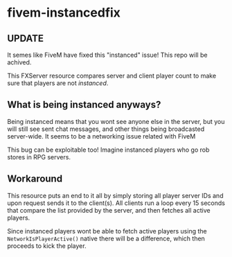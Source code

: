 # fivem-instancedfix

## UPDATE

It semes like FiveM have fixed this "instanced" issue! This repo will be achived.

This FXServer resource compares server and client player count to make sure that players are not *instanced*.

## What is being instanced anyways?

Being instanced means that you wont see anyone else in the server, but you will still see sent chat messages, and other things being broadcasted server-wide. It seems to be a networking issue related with FiveM

This bug can be exploitable too! Imagine instanced players who go rob stores in RPG servers.

## Workaround

This resource puts an end to it all by simply storing all player server IDs and upon request sends it to the client(s). All clients run a loop every 15 seconds that compare the list provided by the server, and then fetches all active players.

Since instanced players wont be able to fetch active players using the `NetworkIsPlayerActive()` native there will be a difference, which then proceeds to kick the player.